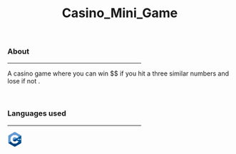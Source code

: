 <h1 align = "center" > Casino_Mini_Game </h1>
<br>

<h3>About</h3>
<hr width="300px">

<div>
  <p> A casino game where you can win $$ if you hit a three similar numbers and lose if not .
  </p>
</div>

<br>
<h3>Languages used</h3>
<hr width="300px">

<div>
  <a href="https://www.w3schools.com/cpp/" target="_blank" rel="noreferrer"> 
    <img src="https://raw.githubusercontent.com/devicons/devicon/master/icons/cplusplus/cplusplus-original.svg" alt="cplusplus" width="33" height="33" /> 
  </a>
</div>
